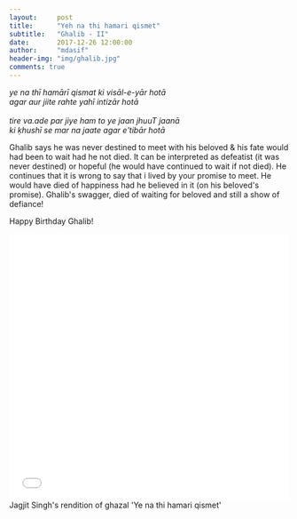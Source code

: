 ```yaml
---
layout:     post
title:      "Yeh na thi hamari qismet"
subtitle:   "Ghalib - II"
date:       2017-12-26 12:00:00
author:     "mdasif"
header-img: "img/ghalib.jpg"
comments: true
---
```

<p> 
<i>ye na thī hamārī qismat ki visāl-e-yār hotā </i><br/>
<i>agar aur jiite rahte yahī intizār hotā </i><br/><br/>
<i>tire va.ade par jiye ham to ye jaan jhuuT jaanā </i><br/>
<i>ki ḳhushī se mar na jaate agar e'tibār hotā</i>
</p>
<p>
Ghalib says he was never destined to meet with his beloved & his fate would had been to wait had he not died. It can be interpreted as defeatist (it was never destined) or hopeful (he would have continued to wait if not died). He continues that it is wrong to say that i lived by your promise to meet. He would have died of happiness had he believed in it (on his beloved's promise). Ghalib's swagger, died of waiting for beloved and still a show of defiance!</p>

Happy Birthday Ghalib!

<iframe width="100%" height="480" src="//www.youtube.com/embed/D9pH6JzSYx0" frameborder="0" allowfullscreen></iframe>
<span class="caption text-muted">Jagjit Singh's rendition of ghazal 'Ye na thi hamari qismet'</span>
